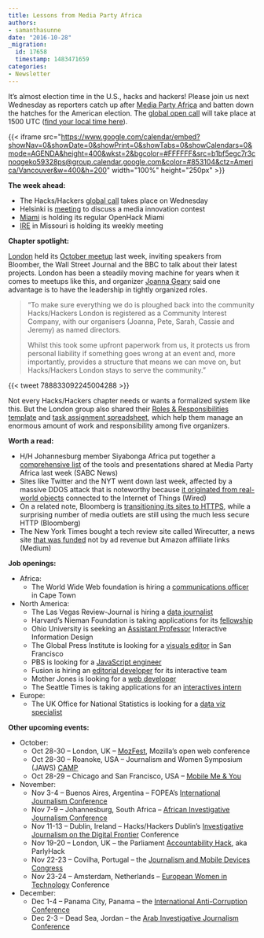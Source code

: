 ```yaml
---
title: Lessons from Media Party Africa
authors:
- samanthasunne
date: "2016-10-28"
_migration:
  id: 17658
  timestamp: 1483471659
categories:
- Newsletter
---
```


It&#8217;s almost election time in the U.S., hacks and hackers! Please join us next Wednesday as reporters catch up after [Media Party Africa][1] and batten down the hatches for the American election. The [global open call][2] will take place at 1500 UTC ([find your local time here][3]).

{{< iframe src="https://www.google.com/calendar/embed?showNav=0&showDate=0&showPrint=0&showTabs=0&showCalendars=0&mode=AGENDA&height=400&wkst=2&bgcolor=#FFFFFF&src=b1bf5egc7r3cnoqgeko59328ps@group.calendar.google.com&color=#853104&ctz=America/Vancouver&w=400&h=200" width="100%" height="250px" >}}

**The week ahead:**

  * The Hacks/Hackers [global call][2] takes place on Wednesday
  * Helsinki is [meeting][4] to discuss a media innovation contest
  * [Miami][5] is holding its regular OpenHack Miami
  * [IRE][6] in Missouri is holding its weekly meeting

**Chapter spotlight:**

[London][7] held its [October meetup][8] last week, inviting speakers from Bloomber, the Wall Street Journal and the BBC to talk about their latest projects. London has been a steadily moving machine for years when it comes to meetups like this, and organizer [Joanna Geary][9] said one advantage is to have the leadership in tightly organized roles.

> &#8220;To make sure everything we do is ploughed back into the community Hacks/Hackers London is registered as a Community Interest Company, with our organisers (Joanna, Pete, Sarah, Cassie and Jeremy) as named directors.
> 
> Whilst this took some upfront paperwork from us, it protects us from personal liability if something goes wrong at an event and, more importantly, provides a structure that means we can move on, but Hacks/Hackers London stays to serve the community.&#8221;

{{< tweet 788833092245004288 >}}

Not every Hacks/Hackers chapter needs or wants a formalized system like this. But the London group also shared their [Roles & Responsibilities template][10] and [task assignment spreadsheet][11], which help them manage an enormous amount of work and responsibility among five organizers.

**Worth a read:**

  * H/H Johannesburg member Siyabonga Africa put together a [comprehensive list][12] of the tools and presentations shared at Media Party Africa last week (SABC News)
  * Sites like Twitter and the NYT went down last week, affected by a massive DDOS attack that is noteworthy because [it originated from real-world objects][13] connected to the Internet of Things (Wired)
  * On a related note, Bloomberg is [transitioning its sites to HTTPS][14], while a surprising number of media outlets are still using the much less secure HTTP (Bloomberg)
  * The New York Times bought a tech review site called Wirecutter, a news site [that was funded][15] not by ad revenue but Amazon affiliate links (Medium)

**Job openings:**

  * Africa: 
      * The World Wide Web foundation is hiring a [communications officer][16] in Cape Town
  * North America: 
      * The Las Vegas Review-Journal is hiring a [data journalist][17]
      * Harvard&#8217;s Nieman Foundation is taking applications for its [fellowship][18]
      * Ohio University is seeking an [Assistant Professor][19] Interactive Information Design
      * The Global Press Institute is looking for a [visuals editor][20] in San Francisco
      * PBS is looking for a [JavaScript engineer][21]
      * Fusion is hiring an [editorial developer][22] for its interactive team
      * Mother Jones is looking for a [web developer][23]
      * The Seattle Times is taking applications for an [interactives intern][24]
  * Europe: 
      * The UK Office for National Statistics is looking for a [data viz specialist][25]

**Other upcoming events:**

  * October: 
      * Oct 28-30 &#8211; London, UK &#8211; [MozFest][26], Mozilla&#8217;s open web conference
      * Oct 28-30 &#8211; Roanoke, USA &#8211; Journalism and Women Symposium (JAWS) [CAMP][27]
      * Oct 28-29 &#8211; Chicago and San Francisco, USA &#8211; [Mobile Me & You][28]
  * November: 
      * Nov 3-4 &#8211; Buenos Aires, Argentina &#8211; FOPEA&#8217;s [International Journalism Conference][29]
      * Nov 7-9 &#8211; Johannesburg, South Africa &#8211; [African Investigative Journalism Conference][30]
      * Nov 11-13 &#8211; Dublin, Ireland &#8211; Hacks/Hackers Dublin&#8217;s [Investigative Journalism on the Digital Frontier][31] Conference
      * Nov 19-20 &#8211; London, UK &#8211; the Parliament [Accountability Hack][32], aka ParlyHack
      * Nov 22-23 &#8211; Covilha, Portugal &#8211; the [Journalism and Mobile Devices Congress][33]
      * Nov 23-24 &#8211; Amsterdam, Netherlands &#8211; [European Women in Technology][34] Conference
  * December: 
      * Dec 1-4 &#8211; Panama City, Panama &#8211; the [International Anti-Corruption Conference][35]
      * Dec 2-3 &#8211; Dead Sea, Jordan &#8211; the [Arab Investigative Journalism Conference][36]

 [1]: https://mediaparty.codeforafrica.org/
 [2]: http://hackshackers.com/resources/global-open-call/
 [3]: http://www.timeanddate.com/worldclock/fixedtime.html?msg=H%2FH+global+call+November+2016&iso=20161101T10&p1=178&am=30
 [4]: http://www.meetup.com/HHHelsinki/events/235037561/
 [5]: http://www.meetup.com/Hacks-Hackers-Miami/
 [6]: http://www.meetup.com/hackshackersIRE/
 [7]: https://www.meetup.com/HacksHackersLondon/
 [8]: https://www.eventbrite.co.uk/e/hackshackers-london-october-meetup-tickets-28388663256#
 [9]: https://twitter.com/guardianjoanna
 [10]: /content-images/blog/2016/10/HacksHackersLondonMeetupRolesResponsibilities-Template.docx
 [11]: /content-images/blog/2016/10/Hacks2FHackers-London-Workback-Document-Template.xlsx
 [12]: https://docs.google.com/spreadsheets/d/1Xmkhz4kGlwYMcljqwRNH4aiPYoDwigdgaHpSrPouuCI/edit#gid=0
 [13]: https://www.wired.com/2016/10/internet-outage-ddos-dns-dyn/?mbid=social_twitter
 [14]: http://bloombergmediaforum.tumblr.com/post/152256960590/creating-a-safer-more-secure-web?utm_source=Daily+Lab+email+list&utm_campaign=a7727d3396-dailylabemail3&utm_medium=email&utm_term=0_d68264fd5e-a7727d3396-396065225
 [15]: https://15minutes.inthemorni.ng/the-nyt-buying-wirecutter-and-sweethome-is-so-much-more-amazing-than-you-think-d9c7a3d04482#.wvlgyvvb2
 [16]: http://webfoundation.org/about/jobs/
 [17]: http://ire.org/jobs/job/902/
 [18]: http://ire.org/jobs/job/903/
 [19]: http://snd.org/jobs/view/assistant-professor-interactive-information-design/
 [20]: http://www.careers.poynter.org/job/20504364/q-Editor-l-San%20Francisco%2C%20CA
 [21]: http://codepen.io/url/job/ZqBbKr
 [22]: https://careers-fusion.icims.com/jobs/1604/editorial-developer/job
 [23]: http://inn.us1.list-manage2.com/track/click?u=81670c9d1b5fbeba1c29f2865&id=a17bd0d6fb&e=d6ff5f9776
 [24]: https://rn22.ultipro.com/SEA1004/jobboard/JobDetails.aspx?__ID=*C08555A9C31E8CFB
 [25]: https://groups.google.com/forum/#!topic/data-vis-jobs/Cv2xStmetYc
 [26]: https://mozillafestival.org/
 [27]: http://www.jaws.org/annual-conference/
 [28]: http://www.mobileme-you.com/
 [29]: http://gijn.us5.list-manage.com/track/click?u=0212d7db984672e4fe5ac3daf&id=d7e6fda37c&e=819f761f16
 [30]: http://www.journalism.co.za/aijc/
 [31]: http://www.meetup.com/hacks-hackers-dublin/events/235157683/
 [32]: https://www.eventbrite.co.uk/e/accountability-hack-2016-tickets-28856127454?aff=efbevent
 [33]: http://ijnet.org/en/opportunities/conference-focuses-mobile-journalism-portugal
 [34]: http://www.europeanwomenintech.com/#!register/z49gr
 [35]: http://16iacc.org/
 [36]: http://en.arij.net/